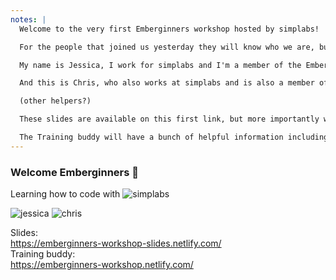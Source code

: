 ```yaml
---
notes: |
  Welcome to the very first Emberginners workshop hosted by simplabs!

  For the people that joined us yesterday they will know who we are, but I'll introduce myself again for anyone that couldn't make it!

  My name is Jessica, I work for simplabs and I'm a member of the Ember Core Learning Team.

  And this is Chris, who also works at simplabs and is also a member of the Ember Core Learning Team

  (other helpers?)

  These slides are available on this first link, but more importantly we also have this cool thing called a Training Buddy on this second link. I want everyone to open this now.

  The Training buddy will have a bunch of helpful information including all the commands and code that we're going to be using today so you can just copy and paste from there. If everyone has it open then we can get started
---
```

### Welcome Emberginners 🎉

Learning how to code with ![simplabs](/images/simplabs-white.png)<!-- .element style="border: 0; background: None; box-shadow: None; width: 200px; margin: 0; vertical-align: middle;" -->

![jessica](/images/jessica.jpeg)<!-- .element style="height: 150px; margin: 50px" -->
![chris](/images/chris.jpg)<!-- .element style="height: 150px; margin: 50px" -->

Slides:
<br>
https://emberginners-workshop-slides.netlify.com/
<br>
Training buddy:
<br>
https://emberginners-workshop.netlify.com/
